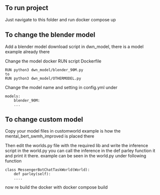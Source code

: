 ## To run project
Just navigate to this folder and run docker compose up

## To change the blender model
Add a blender model download script in dwn_model, there is a model example already there

Change the model docker RUN script Dockerfile

```
RUN python3 dwn_model/blender_90M.py
to
RUN python3 dwn_model/OTHERMODEL.py
```

Change the model name and setting in config.yml under

```
models:
    blender_90M:
    ...
```

## To change custom model

Copy your model files in customworld
example is how the mental_bert_swmh_improved is placed there

Then edit the worlds.py file with the required lib and write the inference script in the world.py
you can call the inference in the def parley function it and print it there. example can be seen in the world.py under following function
```
class MessengerBotChatTaskWorld(World):
    def parley(self):
    ....
```
now re build the docker with docker compose build
